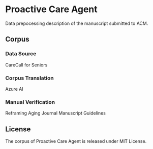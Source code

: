 # Proactive Care Agent
Data prepocessing description of the manuscript submitted to ACM.
## Corpus
### Data Source
CareCall for Seniors
### Corpus Translation
Azure AI
### Manual Verification
Reframing Aging Journal Manuscript Guidelines
## License
The corpus of Proactive Care Agent is released under MIT License.
